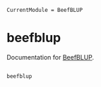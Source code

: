 ```@meta
CurrentModule = BeefBLUP
```

# beefblup

Documentation for [BeefBLUP](https://github.com/MillironX/beefblup).

```@index
```

```@docs
beefblup
```
